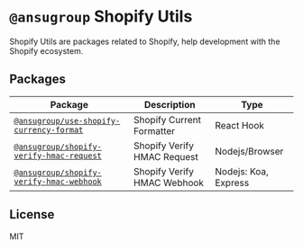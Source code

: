# `@ansugroup` Shopify Utils

Shopify Utils are packages related to Shopify, help development with the Shopify ecosystem.

## Packages

| Package                                                                                                                 | Description                 | Type                 |
| ----------------------------------------------------------------------------------------------------------------------- | --------------------------- | -------------------- |
| [`@ansugroup/use-shopify-currency-format`](https://github.com/ANSUGroup/shopify/tree/main/packages/currency-format)     | Shopify Current Formatter   | React Hook           |
| [`@ansugroup/shopify-verify-hmac-request`](https://github.com/ANSUGroup/shopify/tree/main/packages/verify-hmac-request) | Shopify Verify HMAC Request | Nodejs/Browser       |
| [`@ansugroup/shopify-verify-hmac-webhook`](https://github.com/ANSUGroup/shopify/tree/main/packages/verify-hmac-webhook) | Shopify Verify HMAC Webhook | Nodejs: Koa, Express |

## License

MIT
